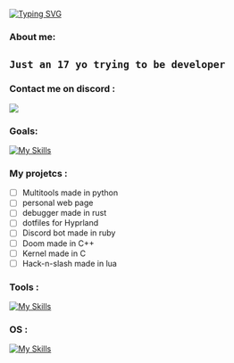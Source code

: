 [![Typing SVG](https://readme-typing-svg.demolab.com?font=Fira+Code&pause=1000&color=F7F7F7&width=435&lines=Hi%2C+I'm+Emilio+aka+pxpichvlo)](https://git.io/typing-svg)


### About me:

`Just an 17 yo trying to be developer`
---

### Contact me on discord :
<img src="https://discord.c99.nl/widget/theme-4/1268009643485954162.png">

### Goals:
[![My Skills](https://skillicons.dev/icons?i=ruby,py,html,css,javascript,cpp,c,bash,lua,rust)](https://skillicons.dev)

### My projetcs :

- [ ] Multitools made in python
- [ ] personal web page
- [ ] debugger made in rust
- [ ] dotfiles for Hyprland
- [ ] Discord bot made in ruby
- [ ] Doom made in C++
- [ ] Kernel made in C
- [ ] Hack-n-slash made in lua  

### Tools :
[![My Skills](https://skillicons.dev/icons?i=vscode,emacs,neovim)](https://skillicons.dev)

### OS :
[![My Skills](https://skillicons.dev/icons?i=linux,arch)](https://skillicons.dev)
